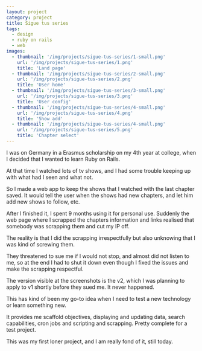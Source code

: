 ```yaml
---
layout: project
category: project
title: Sigue tus series
tags:
  - design
  - ruby on rails
  - web
images:
  - thumbnail: '/img/projects/sigue-tus-series/1-small.png'
    url: '/img/projects/sigue-tus-series/1.png'
    title: 'Land page'
  - thumbnail: '/img/projects/sigue-tus-series/2-small.png'
    url: '/img/projects/sigue-tus-series/2.png'
    title: 'User home'
  - thumbnail: '/img/projects/sigue-tus-series/3-small.png'
    url: '/img/projects/sigue-tus-series/3.png'
    title: 'User config'
  - thumbnail: '/img/projects/sigue-tus-series/4-small.png'
    url: '/img/projects/sigue-tus-series/4.png'
    title: 'Show add'
  - thumbnail: '/img/projects/sigue-tus-series/4-small.png'
    url: '/img/projects/sigue-tus-series/5.png'
    title: 'Chapter select'
---
```


I was on Germany in a Erasmus scholarship on my 4th year at college, when
I decided that I wanted to learn Ruby on Rails.

At that time I watched lots of tv shows, and I had some trouble keeping up with
what had I seen and what not.

So I made a web app to keep the shows that I watched with the last chapter saved.
It would tell the user when the shows had new chapters, and let him add new
shows to follow, etc.

After I finished it, I spent 9 months using it for personal use. Suddenly the web page where
I scrapped the chapters information and links realised that somebody was
scrapping them and cut my IP off.

The reality is that I did the scrapping irrespectfully but also unknowing that
I was kind of screwing them.

They threatened to sue me if I would not stop, and almost did not listen to me,
so at the end I had to shut it down even though I fixed the issues and make the
scrapping respectful.

The version visible at the screenshots is the v2, which I was planning to
apply to v1 shortly before they sued me. It never happened.

This has kind of been my go-to idea when I need to test a new technology or
learn something new. 

It provides me scaffold objectives, displaying and updating data, search
capabilities, cron jobs and scripting and scrapping. 
Pretty complete for a test project.

This was my first loner project, and I am really fond of it, still today.

